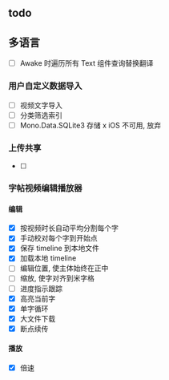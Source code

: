 ## todo

## 多语言
- [ ] Awake 时遍历所有 Text 组件查询替换翻译

### 用户自定义数据导入
- [ ] 视频文字导入
- [ ] 分类筛选索引
- [ ] Mono.Data.SQLite3 存储 x iOS 不可用, 放弃

### 上传共享
- [ ] 

### 字帖视频编辑播放器
#### 编辑
- [x] 按视频时长自动平均分割每个字
- [x] 手动校对每个字到开始点
- [x] 保存 timeline 到本地文件
- [x] 加载本地 timeline 
- [ ] 编辑位置, 使主体始终在正中
- [ ] 缩放, 使字对齐到米字格
- [ ] 进度指示跟踪
- [x] 高亮当前字
- [x] 单字循环
- [x] 大文件下载
- [x] 断点续传

#### 播放
- [x] 倍速
